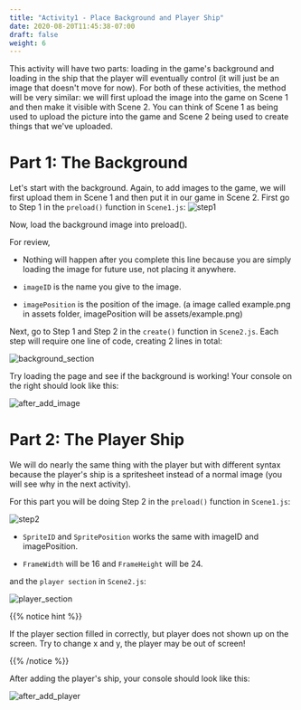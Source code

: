 ```yaml
---
title: "Activity1 - Place Background and Player Ship"
date: 2020-08-20T11:45:38-07:00
draft: false
weight: 6
---
```


This activity will have two parts: loading in the game's background and loading in the ship that the player will eventually control (it will just be an image that doesn't move for now). For both of these activities, the method will be very similar: we will first upload the image into the game on Scene 1 and then make it visible with Scene 2. You can think of Scene 1 as being used to upload the picture into the game and Scene 2 being used to create things that we've uploaded.

# Part 1: The Background

Let's start with the background. Again, to add images to the game, we will first upload them in Scene 1 and then put it in our game in Scene 2. First go to Step 1 in the `preload()` function in `Scene1.js`:
![step1](../media/3/step1.png)

Now, load the background image into preload().

For review,
* Nothing will happen after you complete this line because you are simply loading the image for future use, not placing it anywhere.

* `imageID` is the name you give to the image.

* `imagePosition` is the position of the image.
(a image called example.png in assets folder, imagePosition will be assets/example.png)

Next, go to Step 1 and Step 2 in the `create()` function in `Scene2.js`. Each step will require one line of code, creating 2 lines in total:

![background_section](../media/3/background_section.png)

Try loading the page and see if the background is working! Your console on the right should look like this:

![after_add_image](../media/3/after_add_image.png)

# Part 2: The Player Ship

We will do nearly the same thing with the player but with different syntax because the player's ship is a spritesheet instead of a normal image (you will see why in the next activity).

For this part you will be doing Step 2 in the `preload()` function in `Scene1.js`:

![step2](../media/3/step2.png)

* `SpriteID` and `SpritePosition` works the same with imageID and imagePosition.

* `FrameWidth` will be 16 and `FrameHeight` will be 24.

and the `player section` in `Scene2.js`:

![player_section](../media/3/player_section.png)

{{% notice hint %}}

If the player section filled in correctly, but player does not shown up on the screen. Try to change x and y, the player may be out of screen!

{{% /notice %}}

After adding the player's ship, your console should look like this:

![after_add_player](../media/3/after_add_player.png)

